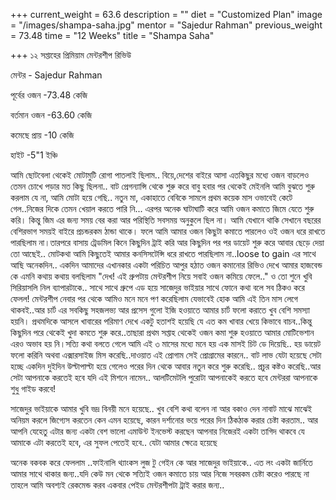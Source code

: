 +++
current_weight = 63.6
description = ""
diet = "Customized Plan"
image = "/images/shampa-saha.jpg"
mentor = "Sajedur Rahman"
previous_weight = 73.48
time = "12 Weeks"
title = "Shampa Saha"

+++
১২ সপ্তাহের প্রিমিয়াম মেন্টরশীপ রিভিউ

মেন্টর - Sajedur Rahman

পূর্বের ওজন -73.48 কেজি

বর্তমান ওজন -63.60 কেজি

কমেছে প্রায় -10 কেজি

হাইট -5"1 ইঞ্চি

আমি ছোটবেলা থেকেই মোটামুটি রোগা পাতলাই ছিলাম.. বিয়ে,দেশের বাইরে আসা এতকিছুর মধ্যে ওজন বাড়লেও তেমন চোখে পড়ার মত কিছু ছিলনা.. বাট প্রেগন্যান্সি থেকে শুরু করে বাবু হবার পর থেকেই মেইনলি আমি বুঝতে শুরু করলাম যে না, আমি মোটা হয়ে গেছি.. নতুন মা, একাহাতে বেবিকে সামলে প্রথম কয়েক মাস ওভাবেই কেটে গেল..নিজের দিকে তেমন খেয়াল করতে পারি নি... এরপর অনেক ঘাটাঘাটি করে আমি ওজন কমাতে জিমে যেতে শুরু করি। কিন্তু জিম এর জন্য সময় বের করা আর পরিস্থিতি সবসময় অনুকুলে ছিল না। আমি যেখানে থাকি সেখানে বছরের বেশিরভাগ সময়ই বাইরে প্রচন্ডরকম ঠান্ডা থাকে। ফলে আমি আমার ওজন কিছুটা কমাতে পারলেও ওই ওজন ধরে রাখতে পারছিলাম না।তারপরে বাসায় ট্রেডমিল কিনে কিছুদিন ট্রাই করি আর কিছুদিন পর পর ডায়েট শুরু করে আবার ছেড়ে দেয়া তো আছেই.. মোটকথা আমি কিছুতেই আমার কনসিসটেন্সি ধরে রাখতে পারছিলাম না..loose to gain এর সাথে আছি অনেকদিন.. একদিন আমাদের এখানকার একটা পরিচিত আপুর হঠাত ওজন কমানোর রিভিও দেখে আমার হাজবেন্ড কে এমনি কথায় কথায় বলছিলাম "দেখ! এই গ্রুপটায় মেন্টরশীপ নিয়ে সবাই ওজন কমিয়ে ফেলে.." ও তো শুনে খুবি সিরিয়াসলি নিল ব্যাপারটাকে.. সাথে সাথে গ্রুপে এড হয়ে সাজেদুর ভাইয়ার সাথে ফোনে কথা বলে সব ঠিকও করে ফেলল! মেন্টরশীপ নেবার পর থেকে আমিও মনে মনে পণ করেছিলাম যেভাবেই হোক আমি এই তিন মাস লেগে থাকবই..আর চার্ট এর সবকিছু সহজলভ্য আর প্রসেস গুলো ইজি হওয়াতে আমার চার্ট ফলো করাতে খুব বেশি সমস্যা হয়নি। প্রথমদিকে আসলে খাবারের পরিমাণ দেখে একটু হতাশই হয়েছি যে এত কম খাবার খেয়ে কিভাবে বাচব..কিন্তু কিছুদিন পরে থেকেই খুদা কমতে শুরু করে..তাছারা প্রথম সপ্তাহ থেকেই ওজন কমা শুরু হওয়াতে আমার মোটিভেশান এরও অভাব হয় নি।সত্যি কথা বলতে গেলে আমি এই ৩ মাসের মধ্যে মনে হয় এক মাসই চিট ডে দিয়েছি.. হয় ডায়েট ফলো করিনি অথবা এক্সারসাইজ মিস করেছি..দাওয়াত এই প্রোগাম সেই প্রোগ্রামের কারনে.. বাট লাভ যেটা হয়েছে সেটা হচ্ছে একদিন দুইদিন উল্টাপাল্টা হয়ে গেলেও পরের দিন থেকে আবার নতুন করে শুরু করেছি.. প্রচুর কষ্টও করেছি..আর সেটা আপনাকে করতেই হবে যদি এই মিশনে নামেন.. আলটিমেটলি পুরোটা আপনাকেই করতে হবে মেন্টররা আপনাকে শুধু গাইড করবে!

সাজেদুর ভাইয়াকে আমার খুবি ভদ্র বিনয়ী মনে হয়েছে.. খুব বেশি কথা বলেন না আর বকাও দেন নাবাট মাঝে মাঝেই অনিয়ম করলে জিগ্যেস করতেন কেন এমন হয়েছে, কারন দর্শানোর ভয়ে পরের দিন ঠিকঠাক করার চেষ্টা করতাম.. আর আপনি যেহেতু এটার জন্য একটা বেশ ভালো এমাউন্ট ইনভেস্ট করছেন আপনার নিজেরই একটা তাগিদ থাকবে যে আমাকে এটা করতেই হবে, এর সুফল পেতেই হবে.. যেটা আমার ক্ষেত্রে হয়েছে

অনেক বকবক করে ফেললাম ..ফাইনালি থ্যাংকস লুজ টু গেইন কে আর সাজেদুর ভাইয়াকে.. এত লং একটা জার্নিতে আমার সাথে থাকার জন্য..যদি কেউ মন থেকে সত্যিই ওজন কমাতে চায় আর নিজে সবরকম চেষ্টা করেও পারছে না তাহলে আমি অবশ্যই রেকমেন্ড করব একবার পেইড মেন্টরশীপটা ট্রাই করার জন্য..